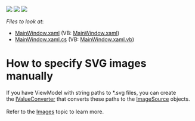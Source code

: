 <!-- default badges list -->
![](https://img.shields.io/endpoint?url=https://codecentral.devexpress.com/api/v1/VersionRange/128642257/22.2.2%2B)
[![](https://img.shields.io/badge/Open_in_DevExpress_Support_Center-FF7200?style=flat-square&logo=DevExpress&logoColor=white)](https://supportcenter.devexpress.com/ticket/details/T612359)
[![](https://img.shields.io/badge/📖_How_to_use_DevExpress_Examples-e9f6fc?style=flat-square)](https://docs.devexpress.com/GeneralInformation/403183)
<!-- default badges end -->
<!-- default file list -->
*Files to look at*:

* [MainWindow.xaml](./CS/SpecifySVGImagesManually/MainWindow.xaml) (VB: [MainWindow.xaml](./VB/SpecifySVGImagesManually/MainWindow.xaml))
* [MainWindow.xaml.cs](./CS/SpecifySVGImagesManually/MainWindow.xaml.cs) (VB: [MainWindow.xaml.vb](./VB/SpecifySVGImagesManually/MainWindow.xaml.vb))
<!-- default file list end -->
# How to specify SVG images manually


If you have ViewModel with string paths to *.svg files, you can create the <a href="https://msdn.microsoft.com/library/system.windows.data.ivalueconverter">IValueConverter</a> that converts these paths to the <a href="https://msdn.microsoft.com/library/system.windows.media.imagesource">ImageSource</a> objects.<br><br>Refer to the <a href="https://documentation.devexpress.com/WPF/114013/Common-Concepts/Images">Images</a> topic to learn more.
